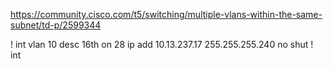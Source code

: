 
https://community.cisco.com/t5/switching/multiple-vlans-within-the-same-subnet/td-p/2599344

!
int vlan 10
desc 16th on 28
ip add 10.13.237.17 255.255.255.240
no shut
!
int 

